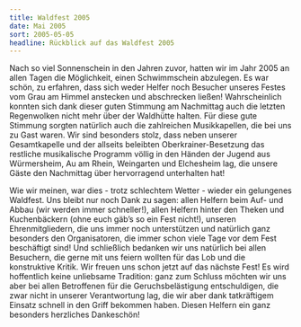 ```yaml
---
title: Waldfest 2005
date: Mai 2005
sort: 2005-05-05
headline: Rückblick auf das Waldfest 2005
---
```


Nach so viel Sonnenschein in den Jahren zuvor, hatten wir im Jahr 2005 an allen Tagen die Möglichkeit, einen Schwimmschein abzulegen. Es war schön, zu erfahren, dass sich weder Helfer noch Besucher unseres Festes vom Grau am Himmel anstecken und abschrecken ließen! Wahrscheinlich konnten sich dank dieser guten Stimmung am Nachmittag auch die letzten Regenwolken nicht mehr über der Waldhütte halten. Für diese gute Stimmung sorgten natürlich auch die zahlreichen Musikkapellen, die bei uns zu Gast waren. Wir sind besonders stolz, dass neben unserer Gesamtkapelle und der allseits beleibten Oberkrainer-Besetzung das restliche musikalische Programm völlig in den Händen der Jugend aus Würmersheim, Au am Rhein, Weingarten und Elchesheim lag, die unsere Gäste den Nachmittag über hervorragend unterhalten hat! 

Wie wir meinen, war dies - trotz schlechtem Wetter - wieder ein gelungenes Waldfest. Uns bleibt nur noch Dank zu sagen: allen Helfern beim Auf- und Abbau (wir werden immer schneller!), allen Helfern hinter den Theken und Kuchenbäckern (ohne euch gäb’s so ein Fest nicht!), unseren Ehrenmitgliedern, die uns immer noch unterstützen und natürlich ganz besonders den Organisatoren, die immer schon viele Tage vor dem Fest beschäftigt sind! Und schließlich bedanken wir uns natürlich bei allen Besuchern, die gerne mit uns feiern wollten für das Lob und die konstruktive Kritik. Wir freuen uns schon jetzt auf das nächste Fest! Es wird hoffentlich keine unliebsame Tradition: ganz zum Schluss möchten wir uns aber bei allen Betroffenen für die Geruchsbelästigung entschuldigen, die zwar nicht in unserer Verantwortung lag, die wir aber dank tatkräftigem Einsatz schnell in den Griff bekommen haben. Diesen Helfern ein ganz besonders herzliches Dankeschön!
